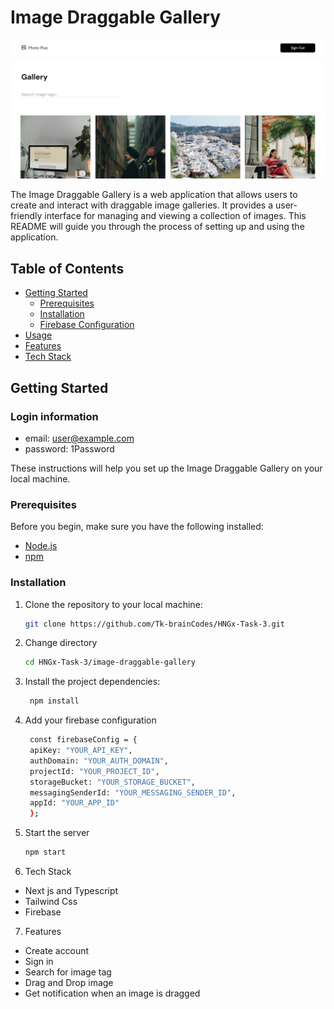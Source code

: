# Image Draggable Gallery

<img src="./public/photo.png">

<br/>

The Image Draggable Gallery is a web application that allows users to create and interact with draggable image galleries. It provides a user-friendly interface for managing and viewing a collection of images. This README will guide you through the process of setting up and using the application.

## Table of Contents

- [Getting Started](#getting-started)
  - [Prerequisites](#prerequisites)
  - [Installation](#installation)
  - [Firebase Configuration](#firebase-configuration)
- [Usage](#usage)
- [Features](#features)
- [Tech Stack](#tech-stack)

## Getting Started

### Login information

- email: user@example.com
- password: 1Password

These instructions will help you set up the Image Draggable Gallery on your local machine.

### Prerequisites

Before you begin, make sure you have the following installed:

- [Node.js](https://nodejs.org/)
- [npm](https://www.npmjs.com/)

### Installation

1. Clone the repository to your local machine:

   ```bash
   git clone https://github.com/Tk-brainCodes/HNGx-Task-3.git
   ```

2. Change directory
   ```bash
   cd HNGx-Task-3/image-draggable-gallery
   ```

3. Install the project dependencies:
   ```bash
    npm install
   ```   
4. Add your firebase configuration
   ```bash
    const firebaseConfig = {
    apiKey: "YOUR_API_KEY",
    authDomain: "YOUR_AUTH_DOMAIN",
    projectId: "YOUR_PROJECT_ID",
    storageBucket: "YOUR_STORAGE_BUCKET",
    messagingSenderId: "YOUR_MESSAGING_SENDER_ID",
    appId: "YOUR_APP_ID"
    };
    ```

5. Start the server
    ```bash
    npm start
    ```   

6. Tech Stack
-  Next js and Typescript
-  Tailwind Css
-  Firebase

7. Features
- Create account
- Sign in
- Search for image tag
- Drag and Drop image
- Get notification when an image is dragged  
